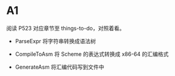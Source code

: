 # A1

阅读 P523 对应章节至  things-to-do，对照着看。

+ ParseExpr
将字符串转换成语法树

+ CompileToAsm
将 Scheme 的表达式转换成 x86-64 的汇编格式

+ GenerateAsm
将汇编代码写到文件中
